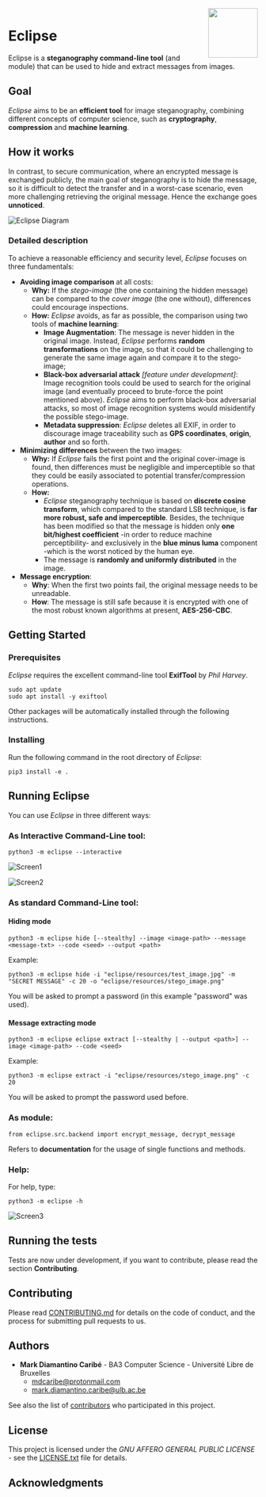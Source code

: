 <img src="eclipse/resources/eclipse_icon.png" align="right" width="100"/>


# Eclipse

Eclipse is a **steganography command-line tool** (and module) that can be used to hide and extract messages from images.

## Goal
*Eclipse* aims to be an **efficient tool** for image steganography, combining different concepts of computer science, such as **cryptography**, **compression** and **machine learning**.

## How it works
In contrast, to secure communication, where an encrypted message is exchanged publicly, the main goal of steganography is to hide the message, so it is difficult to detect the transfer and in a worst-case scenario, even more challenging retrieving the original message. Hence the exchange goes **unnoticed**.

![Eclipse Diagram](eclipse/resources/eclipse_diagram.png)

### Detailed description
To achieve a reasonable efficiency and security level, *Eclipse* focuses on three fundamentals:
- **Avoiding image comparison** at  all costs:
    - **Why:** If the *stego-image* (the one containing the hidden message) can be compared to the *cover image* (the one without), differences could encourage inspections.
    - **How:**  *Eclipse* avoids, as far as possible, the comparison using two tools of **machine learning**:
        - **Image Augmentation**: The message is never hidden in the original image. Instead, *Eclipse* performs **random transformations** on the image, so that it could be challenging to generate the same image again and compare it to the stego-image;
        - **Black-box adversarial attack** *[feature under development]*: Image recognition tools could be used to search for the original image (and eventually proceed to brute-force the point mentioned above). *Eclipse* aims to perform black-box adversarial attacks, so most of image recognition systems would misidentify the possible stego-image.
        - **Metadata suppression**: *Eclipse* deletes all EXIF, in order to discourage image traceability such as **GPS coordinates**, **origin**, **author** and so forth.
- **Minimizing differences** between the two images:
    - **Why:**  If *Eclipse* fails the first point and the original cover-image is found,  then differences must be negligible and imperceptible so that they could be easily associated to potential transfer/compression operations.
    - **How:**  
        - *Eclipse* steganography technique is based on **discrete cosine transform**, which compared to the standard LSB technique, is **far more robust, safe and imperceptible**. Besides, the technique has been modified so that the message is hidden only **one bit/highest coefficient** -in order to reduce machine perceptibility- and exclusively in the **blue minus luma** component -which is the worst noticed by the human eye.
        - The message is **randomly and uniformly distributed** in the image.
- **Message encryption**:
    - **Why**: When the first two points fail, the original message needs to be unreadable.
    - **How**: The message is still safe because it is encrypted with one of the most robust known algorithms at present, **AES-256-CBC**.

## Getting Started

### Prerequisites

*Eclipse* requires the excellent command-line tool **ExifTool** by *Phil Harvey*.

```
sudo apt update
sudo apt install -y exiftool
```
Other packages will be automatically installed through the following instructions.

### Installing

Run the following command in the root directory of *Eclipse*:

```
pip3 install -e .
```

## Running Eclipse
You can use *Eclipse* in three different ways:
### As **Interactive Command-Line tool**:
```
python3 -m eclipse --interactive
```
![Screen1](eclipse/resources/screen1.png)

![Screen2](eclipse/resources/screen2.png)


### As **standard Command-Line tool**:
#### Hiding mode
```
python3 -m eclipse hide [--stealthy] --image <image-path> --message <message-txt> --code <seed> --output <path>
```
Example:
```
python3 -m eclipse hide -i "eclipse/resources/test_image.jpg" -m "SECRET MESSAGE" -c 20 -o "eclipse/resources/stego_image.png"
```
You will be asked to prompt a password (in this example "password" was used).
#### Message extracting mode
```
python3 -m eclipse eclipse extract [--stealthy | --output <path>] --image <image-path> --code <seed>
```
Example:
```
python3 -m eclipse extract -i "eclipse/resources/stego_image.png" -c 20
```
You will be asked to prompt the password used before.

### As **module**:
```
from eclipse.src.backend import encrypt_message, decrypt_message
```
Refers to **documentation** for the usage of single functions and methods.

### Help:
For help, type:
```
python3 -m eclipse -h
```
![Screen3](eclipse/resources/screen3.png)


## Running the tests

Tests are now under development, if you want to contribute, please read the section **Contributing**.


## Contributing

Please read [CONTRIBUTING.md](https://gist.github.com/PurpleBooth/b24679402957c63ec426) for details on the code of conduct, and the process for submitting pull requests to us.


## Authors

* **Mark Diamantino Caribé** - BA3 Computer Science - Université Libre de Bruxelles
    * mdcaribe@protonmail.com
    * mark.diamantino.caribe@ulb.ac.be

See also the list of [contributors](https://github.com/mdiamantino/eclipse/contributors) who participated in this project.

## License

This project is licensed under the *GNU AFFERO GENERAL PUBLIC LICENSE* - see the [LICENSE.txt](LICENSE.txt) file for details.

## Acknowledgments
